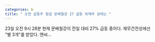 ```yaml
---
categories: b
title: " 오전 급등주 점검 문배철강 27 급등 외재무 상태는 "
---
```

 23일 오전 9시 28분 현재 문배철강이 전일 대비 27% 급등 중이다. 재무건전성에선 "별 3개"를 받았다. 앤씨... 